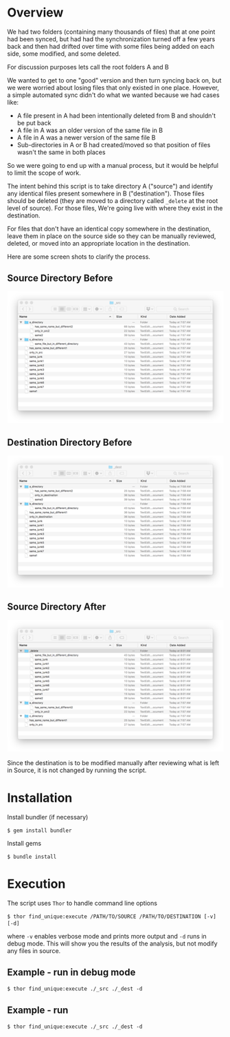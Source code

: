 # Overview
We had two folders (containing many thousands of files) that at one point had been synced, but had had the synchronization turned off a few years back and then had drifted over time with some files being added on each side, some modified, and some deleted. 

For discussion purposes lets call the root folders A and B

We wanted to get to one "good" version and then turn syncing back on, but we were worried about losing files that only existed in one place. However, a simple automated sync didn't do what we wanted because we had cases like:

* A file present in A had been intentionally deleted from B and shouldn't be put back
* A file in A was an older version of the same file in B
* A file in A was a newer version of the same file B
* Sub-directories in A or B had created/moved so that position of files wasn't the same in both places

So we were going to end up with a manual process, but it would be helpful to limit the scope of work.

The intent behind this script is to take directory A ("source") and identify any identical files present somewhere in B ("destination"). Those files should be deleted (they are moved to a directory called `_delete` at the root level of source). For those files, We're going live with where they exist in the destination.

For files that don't have an identical copy somewhere in the destination, leave them in place on the source side so they can be manually reviewed, deleted, or moved into an appropriate location in the destination.

Here are some screen shots to clarify the process.

## Source Directory Before
![Source Before](https://github.com/stevenchanin/find-unique-files/raw/master/readme_images/1-SourceBefore.png)

## Destination Directory Before
![Destination Before](https://github.com/stevenchanin/find-unique-files/raw/master/readme_images/2-DestinationBefore.png)

## Source Directory After
![Source After](https://github.com/stevenchanin/find-unique-files/raw/master/readme_images/3-SourceAfter.png)

Since the destination is to be modified manually after reviewing what is left in Source, it is not changed by running the script.

# Installation
Install bundler (if necessary)
```
$ gem install bundler
```

Install gems
```
$ bundle install
```

# Execution
The script uses `Thor` to handle command line options
```
$ thor find_unique:execute /PATH/TO/SOURCE /PATH/TO/DESTINATION [-v] [-d]
```

where `-v` enables verbose mode and prints more output and `-d` runs in debug mode. This will show you the results of the analysis, but not modify any files in source.

## Example - run in debug mode
```
$ thor find_unique:execute ./_src ./_dest -d
```

## Example - run 
```
$ thor find_unique:execute ./_src ./_dest -d
```
